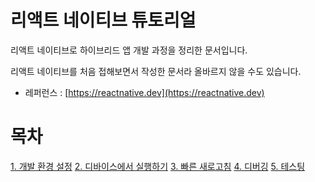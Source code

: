 리액트 네이티브 튜토리얼
======================
리액트 네이티브로 하이브리드 앱 개발 과정을 정리한 문서입니다.

리액트 네이티브를 처음 접해보면서 작성한 문서라 올바르지 않을 수도 있습니다.

- 레퍼런스 : [https://reactnative.dev](https://reactnative.dev)

# 목차

[1. 개발 환경 설정](1.%20Environment.md)
[2. 디바이스에서 실행하기](2.%20Run%20on%20device.md)
[3. 빠른 새로고침](3.%20Fast%20refresh.md)
[4. 디버깅](4.%20Debugging.md)
[5. 테스팅](5.%20Testing.md)
